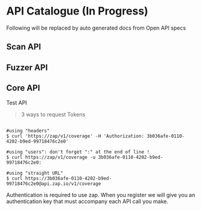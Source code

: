 API Catalogue (In Progress)
==============

Following will be replaced by auto generated docs from Open API specs

Scan API
------------

Fuzzer API
------------

Core API
------------



Test API

> 3 ways to request Tokens

``` shell

#using "headers"
$ curl 'https://zap/v1/coverage' -H 'Authorization: 3b036afe-0110-4202-b9ed-99718476c2e0'

#using "users": don't forget ":" at the end of line !
$ curl https://zap/v1/coverage -u 3b036afe-0110-4202-b9ed-99718476c2e0:

#using "straight URL"
$ curl https://3b036afe-0110-4202-b9ed-99718476c2e0@api.zap.io/v1/coverage

```

Authentication is required to use zap. When you register we will give you
an authentication key that must accompany each API call you make.

